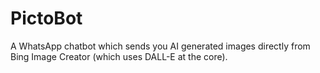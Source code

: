 # PictoBot
A WhatsApp chatbot which sends you AI generated images directly from Bing Image Creator (which uses DALL-E at the core).
